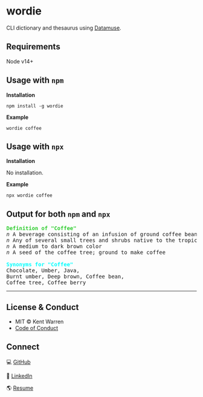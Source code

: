 # wordie

CLI dictionary and thesaurus using [Datamuse](https://www.datamuse.com/).

## Requirements

Node v14+

## Usage with `npm`

**Installation**

`npm install -g wordie`

**Example**

`wordie coffee`

## Usage with `npx`

**Installation**

No installation.

**Example**

`npx wordie coffee`

## Output for both `npm` and `npx`

<pre>
<span style='color: limegreen; font-weight: bold;'>Definition of "Coffee"</span>
<span style='font-style: italic'>n</span> A beverage consisting of an infusion of ground coffee beans
<span style='font-style: italic'>n</span> Any of several small trees and shrubs native to the tropical old world yielding coffee beans
<span style='font-style: italic'>n</span> A medium to dark brown color
<span style='font-style: italic'>n</span> A seed of the coffee tree; ground to make coffee

<span style='color: cyan; font-weight: bold;'>Synonyms for "Coffee"</span>
Chocolate, Umber, Java,
Burnt umber, Deep brown, Coffee bean,
Coffee tree, Coffee berry
</pre>

---

## License & Conduct

- MIT © Kent Warren
- [Code of Conduct](./code-of-conduct.md)

## Connect

💻 [GitHub](https://github.com/WarrenMfg)

💼 [LinkedIn](https://www.linkedin.com/in/theartofwarren)

🌎 [Resume](https://www.kentwarren.dev)
